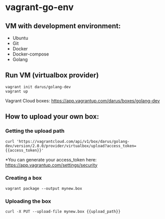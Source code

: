# vagrant-go-env

## VM with development environment:

- Ubuntu
- Git
- Docker
- Docker-compose
- Golang

## Run VM (virtualbox provider)
```
vagrant init darus/golang-dev
vagrant up
```

Vagrant Cloud boxes:
https://app.vagrantup.com/darus/boxes/golang-dev

## How to upload your own box:
### Getting the upload path
```
curl 'https://vagrantcloud.com/api/v1/box/darus/golang-dev/version/2.0.0/provider/virtualbox/upload?access_token={{access_token}}'
```
*You can generate your access_token here:
https://app.vagrantup.com/settings/security

### Creating a box
```
vagrant package --output mynew.box
```

### Uploading the box
```
curl -X PUT --upload-file mynew.box {{upload_path}}
```
